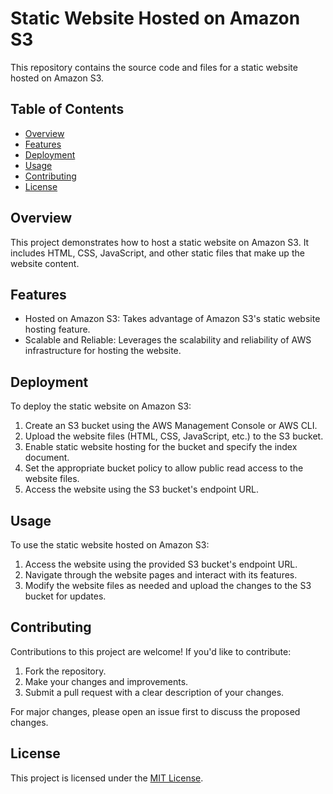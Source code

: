 # Static Website Hosted on Amazon S3

This repository contains the source code and files for a static website hosted on Amazon S3.

## Table of Contents

- [Overview](#overview)
- [Features](#features)
- [Deployment](#deployment)
- [Usage](#usage)
- [Contributing](#contributing)
- [License](#license)

## Overview

This project demonstrates how to host a static website on Amazon S3. It includes HTML, CSS, JavaScript, and other static files that make up the website content.

## Features

- Hosted on Amazon S3: Takes advantage of Amazon S3's static website hosting feature.
- Scalable and Reliable: Leverages the scalability and reliability of AWS infrastructure for hosting the website.

## Deployment

To deploy the static website on Amazon S3:

1. Create an S3 bucket using the AWS Management Console or AWS CLI.
2. Upload the website files (HTML, CSS, JavaScript, etc.) to the S3 bucket.
3. Enable static website hosting for the bucket and specify the index document.
4. Set the appropriate bucket policy to allow public read access to the website files.
5. Access the website using the S3 bucket's endpoint URL.

## Usage

To use the static website hosted on Amazon S3:

1. Access the website using the provided S3 bucket's endpoint URL.
2. Navigate through the website pages and interact with its features.
3. Modify the website files as needed and upload the changes to the S3 bucket for updates.

## Contributing

Contributions to this project are welcome! If you'd like to contribute:

1. Fork the repository.
2. Make your changes and improvements.
3. Submit a pull request with a clear description of your changes.

For major changes, please open an issue first to discuss the proposed changes.

## License

This project is licensed under the [MIT License](LICENSE).
